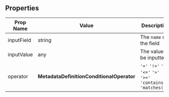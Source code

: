 ## Properties

| Prop Name | Value | Description |
| --------------------- | ------ | ------------------- |
| inputField | string | The `name` of the field |
| inputValue | any | The value to be inputted |
| operator | **MetadataDefinitionConditionalOperator** | `'='` `'!='` `'<'` `'<='` `'>'` `'>='` `'contains()'` `'matches()'` |
